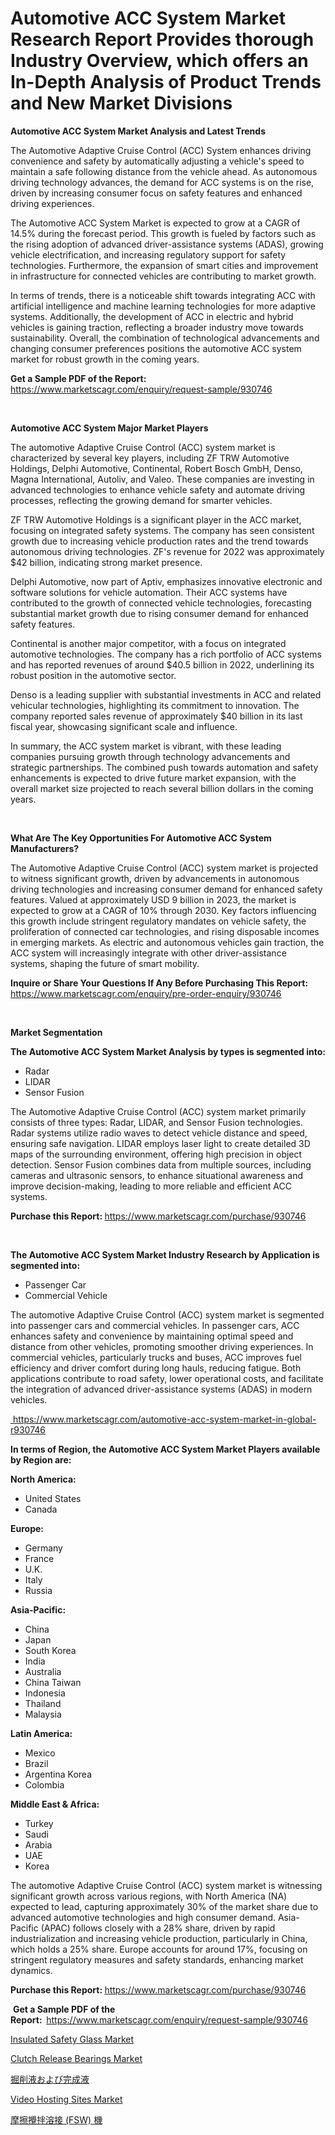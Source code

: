 <p><h1>Automotive ACC System Market Research Report Provides thorough Industry Overview, which offers an In-Depth Analysis of Product Trends and New Market Divisions</h1></p><p><strong>Automotive ACC System Market Analysis and Latest Trends</strong></p>
<p><p>The Automotive Adaptive Cruise Control (ACC) System enhances driving convenience and safety by automatically adjusting a vehicle's speed to maintain a safe following distance from the vehicle ahead. As autonomous driving technology advances, the demand for ACC systems is on the rise, driven by increasing consumer focus on safety features and enhanced driving experiences.</p><p>The Automotive ACC System Market is expected to grow at a CAGR of 14.5% during the forecast period. This growth is fueled by factors such as the rising adoption of advanced driver-assistance systems (ADAS), growing vehicle electrification, and increasing regulatory support for safety technologies. Furthermore, the expansion of smart cities and improvement in infrastructure for connected vehicles are contributing to market growth.</p><p>In terms of trends, there is a noticeable shift towards integrating ACC with artificial intelligence and machine learning technologies for more adaptive systems. Additionally, the development of ACC in electric and hybrid vehicles is gaining traction, reflecting a broader industry move towards sustainability. Overall, the combination of technological advancements and changing consumer preferences positions the automotive ACC system market for robust growth in the coming years.</p></p>
<p><strong>Get a Sample PDF of the Report:&nbsp;</strong> <a href="https://www.marketscagr.com/enquiry/request-sample/930746">https://www.marketscagr.com/enquiry/request-sample/930746</a></p>
<p>&nbsp;</p>
<p><strong>Automotive ACC System Major Market Players</strong></p>
<p><p>The automotive Adaptive Cruise Control (ACC) system market is characterized by several key players, including ZF TRW Automotive Holdings, Delphi Automotive, Continental, Robert Bosch GmbH, Denso, Magna International, Autoliv, and Valeo. These companies are investing in advanced technologies to enhance vehicle safety and automate driving processes, reflecting the growing demand for smarter vehicles.</p><p>ZF TRW Automotive Holdings is a significant player in the ACC market, focusing on integrated safety systems. The company has seen consistent growth due to increasing vehicle production rates and the trend towards autonomous driving technologies. ZF's revenue for 2022 was approximately $42 billion, indicating strong market presence.</p><p>Delphi Automotive, now part of Aptiv, emphasizes innovative electronic and software solutions for vehicle automation. Their ACC systems have contributed to the growth of connected vehicle technologies, forecasting substantial market growth due to rising consumer demand for enhanced safety features.</p><p>Continental is another major competitor, with a focus on integrated automotive technologies. The company has a rich portfolio of ACC systems and has reported revenues of around $40.5 billion in 2022, underlining its robust position in the automotive sector.</p><p>Denso is a leading supplier with substantial investments in ACC and related vehicular technologies, highlighting its commitment to innovation. The company reported sales revenue of approximately $40 billion in its last fiscal year, showcasing significant scale and influence.</p><p>In summary, the ACC system market is vibrant, with these leading companies pursuing growth through technology advancements and strategic partnerships. The combined push towards automation and safety enhancements is expected to drive future market expansion, with the overall market size projected to reach several billion dollars in the coming years.</p></p>
<p>&nbsp;</p>
<p><strong>What Are The Key Opportunities For Automotive ACC System Manufacturers?</strong></p>
<p><p>The Automotive Adaptive Cruise Control (ACC) system market is projected to witness significant growth, driven by advancements in autonomous driving technologies and increasing consumer demand for enhanced safety features. Valued at approximately USD 9 billion in 2023, the market is expected to grow at a CAGR of 10% through 2030. Key factors influencing this growth include stringent regulatory mandates on vehicle safety, the proliferation of connected car technologies, and rising disposable incomes in emerging markets. As electric and autonomous vehicles gain traction, the ACC system will increasingly integrate with other driver-assistance systems, shaping the future of smart mobility.</p></p>
<p><strong>Inquire or Share Your Questions If Any Before Purchasing This Report:</strong> <a href="https://www.marketscagr.com/enquiry/pre-order-enquiry/930746">https://www.marketscagr.com/enquiry/pre-order-enquiry/930746</a></p>
<p>&nbsp;</p>
<p><strong>Market Segmentation</strong></p>
<p><strong>The Automotive ACC System Market Analysis by types is segmented into:</strong></p>
<p><ul><li>Radar</li><li>LIDAR</li><li>Sensor Fusion</li></ul></p>
<p><p>The Automotive Adaptive Cruise Control (ACC) system market primarily consists of three types: Radar, LIDAR, and Sensor Fusion technologies. Radar systems utilize radio waves to detect vehicle distance and speed, ensuring safe navigation. LIDAR employs laser light to create detailed 3D maps of the surrounding environment, offering high precision in object detection. Sensor Fusion combines data from multiple sources, including cameras and ultrasonic sensors, to enhance situational awareness and improve decision-making, leading to more reliable and efficient ACC systems.</p></p>
<p><strong>Purchase this Report:&nbsp;</strong><a href="https://www.marketscagr.com/purchase/930746">https://www.marketscagr.com/purchase/930746</a></p>
<p>&nbsp;</p>
<p><strong>The Automotive ACC System Market Industry Research by Application is segmented into:</strong></p>
<p><ul><li>Passenger Car</li><li>Commercial Vehicle</li></ul></p>
<p><p>The automotive Adaptive Cruise Control (ACC) system market is segmented into passenger cars and commercial vehicles. In passenger cars, ACC enhances safety and convenience by maintaining optimal speed and distance from other vehicles, promoting smoother driving experiences. In commercial vehicles, particularly trucks and buses, ACC improves fuel efficiency and driver comfort during long hauls, reducing fatigue. Both applications contribute to road safety, lower operational costs, and facilitate the integration of advanced driver-assistance systems (ADAS) in modern vehicles.</p></p>
<p><a href="https://www.marketscagr.com/automotive-acc-system-market-in-global-r930746">&nbsp;https://www.marketscagr.com/automotive-acc-system-market-in-global-r930746</a></p>
<p><strong>In terms of Region, the Automotive ACC System Market Players available by Region are:</strong></p>
<p>
    <p> <strong> North America: </strong>
        <ul>
            <li>United States</li>
            <li>Canada</li>
        </ul>
        </p> 
    <p> <strong> Europe: </strong>
        <ul>
            <li>Germany</li>
            <li>France</li>
            <li>U.K.</li>
            <li>Italy</li>
            <li>Russia</li>
        </ul>
        </p> 
    <p> <strong> Asia-Pacific: </strong>
        <ul>
            <li>China</li>
            <li>Japan</li>
            <li>South Korea</li>
            <li>India</li>
            <li>Australia</li>
            <li>China Taiwan</li>
            <li>Indonesia</li>
            <li>Thailand</li>
            <li>Malaysia</li>
        </ul>
        </p> 
    <p> <strong> Latin America: </strong>
        <ul>
            <li>Mexico</li>
            <li>Brazil</li>
            <li>Argentina Korea</li>
            <li>Colombia</li>
        </ul>
        </p> 
    <p> <strong> Middle East & Africa: </strong>
        <ul>
            <li>Turkey</li>
            <li>Saudi</li>
            <li>Arabia</li>
            <li>UAE</li>
            <li>Korea</li>
        </ul>
    </p>
    </p>
<p><p>The automotive Adaptive Cruise Control (ACC) system market is witnessing significant growth across various regions, with North America (NA) expected to lead, capturing approximately 30% of the market share due to advanced automotive technologies and high consumer demand. Asia-Pacific (APAC) follows closely with a 28% share, driven by rapid industrialization and increasing vehicle production, particularly in China, which holds a 25% share. Europe accounts for around 17%, focusing on stringent regulatory measures and safety standards, enhancing market dynamics.</p></p>
<p><strong>Purchase this Report: </strong><a href="https://www.marketscagr.com/purchase/930746">https://www.marketscagr.com/purchase/930746</a></p>
<p>&nbsp;<strong>Get a Sample PDF of the Report:&nbsp;&nbsp;</strong><a href="https://www.marketscagr.com/enquiry/request-sample/930746">https://www.marketscagr.com/enquiry/request-sample/930746</a></p>
<p><strong></strong></p>
<p><p><a href="https://issuu.com/reportprime-2/docs/insulated-safety-glass-market-size-_f425d620c6e954">Insulated Safety Glass Market</a></p><p><a href="https://medium.com/@stevenlane654/the-clutch-release-bearings-market-is-experiencing-higher-than-anticipated-demand-compared-to-e7df9efd9878">Clutch Release Bearings Market</a></p><p><a href="https://medium.com/@harper17bmoles/%E6%80%A5%E6%88%90%E9%95%B7%E3%81%99%E3%82%8B%E6%8E%98%E5%89%8A%E3%81%8A%E3%82%88%E3%81%B3%E5%AE%8C%E4%BA%86%E6%B5%81%E4%BD%93%E5%B8%82%E5%A0%B4%E3%82%BB%E3%82%AF%E3%82%BF%E3%83%BC-2031%E5%B9%B4%E3%81%BE%E3%81%A7%E3%81%AE%E5%B8%82%E5%A0%B4%E5%88%86%E6%9E%90%E3%81%A8%E6%88%90%E9%95%B7%E4%BA%88%E6%B8%AC-703c14753fb1">掘削液および完成液</a></p><p><a href="https://www.linkedin.com/pulse/what-growth-opportunities-challenges-video-hosting-sites-market-yvxqc?trackingId=uvkn5QiAROqsJFJ%2FmvuKTQ%3D%3D">Video Hosting Sites Market</a></p><p><a href="https://medium.com/@harper17bmoles/%E3%82%B0%E3%83%AD%E3%83%BC%E3%83%90%E3%83%AB%E6%91%A9%E6%93%A6%E6%94%AA%E6%8B%8C%E6%BA%B6%E6%8E%A5-fsw-%E6%A9%9F%E5%B8%82%E5%A0%B4%E3%81%AE%E5%B8%82%E5%A0%B4%E5%8B%95%E5%90%91-%E4%BA%88%E6%B8%AC%E3%81%A8%E5%88%86%E6%9E%90-2024%E5%B9%B4-2031%E5%B9%B4-890e676b3c7a">摩擦攪拌溶接 (FSW) 機</a></p></p>
